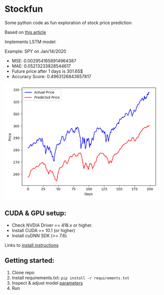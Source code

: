 # Stockfun
Some python code as fun exploration of stock price prediction

Based on [this article](https://www.thepythoncode.com/article/stock-price-prediction-in-python-using-tensorflow-2-and-keras?fbclid=IwAR3eij453XYJ7PKNmCfnDFdLktUGlhJsp-9XtLbjCURfXACJj8PeFwyss7A)

Implements LSTM model: 

Example: SPY on Jan/14/2020 
* MSE: 0.0029541658914964387
* MAE: 0.05213233828544617
* Future price after 1 days is 301.65$
* Accuracy Score: 0.4963126843657817

![alt text](img/SPY_Example_JAN_14_2020.png "SPY EXAMPLE")

## CUDA & GPU setup:
* Check NVDIA Driver == 418.x or higher.
* Install CUDA == 10.1 (or higher)
* Install cuDNN SDK (>= 7.6)

Links to [install instructions](https://www.tensorflow.org/install/gpu)

## Getting started:

1) Clone repo
2) Install requirements.txt: `pip install -r requirements.txt `  
3) Inspect & adjust model [parameters](src/parameters.py) 
4) Run 
